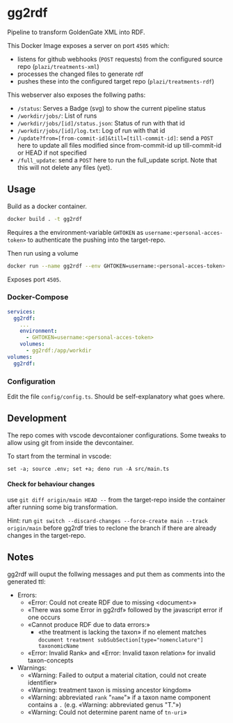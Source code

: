 # gg2rdf

Pipeline to transform GoldenGate XML into RDF.

This Docker Image exposes a server on port `4505` which:

- listens for github webhooks (`POST` requests) from the configured source repo
  (`plazi/treatments-xml`)
- processes the changed files to generate rdf
- pushes these into the configured target repo (`plazi/treatments-rdf`)

This webserver also exposes the follwing paths:

- `/status`: Serves a Badge (svg) to show the current pipeline status
- `/workdir/jobs/`: List of runs
- `/workdir/jobs/[id]/status.json`: Status of run with that id
- `/workdir/jobs/[id]/log.txt`: Log of run with that id
- `/update?from=[from-commit-id]&till=[till-commit-id]`: send a `POST` here to
  update all files modified since from-commit-id up till-commit-id or HEAD if
  not specified
- `/full_update`: send a `POST` here to run the full_update script. Note that
  this will not delete any files (yet).

## Usage

Build as a docker container.

```sh
docker build . -t gg2rdf
```

Requires a the environment-variable `GHTOKEN` as
`username:<personal-acces-token>` to authenticate the pushing into the
target-repo.

Then run using a volume

```sh
docker run --name gg2rdf --env GHTOKEN=username:<personal-acces-token> -p 4505:4505 -v gg2rdf:/app/workdir gg2rdf
```

Exposes port `4505`.

### Docker-Compose

```yml
services:
  gg2rdf:
    ...
    environment:
      - GHTOKEN=username:<personal-acces-token>
    volumes:
      - gg2rdf:/app/workdir
volumes:
  gg2rdf:
```

### Configuration

Edit the file `config/config.ts`. Should be self-explanatory what goes where.

## Development

The repo comes with vscode devcontaioner configurations. Some tweaks to allow
using git from inside the devcontainer.

To start from the terminal in vscode:

    set -a; source .env; set +a; deno run -A src/main.ts

#### Check for behaviour changes
use `git diff origin/main HEAD --` from the target-repo inside the container after running some big transformation.

Hint: run `git switch --discard-changes --force-create main --track origin/main` before gg2rdf tries to reclone the branch if there are already changes in the target-repo.

## Notes

gg2rdf will ouput the follwing messages and put them as comments into the
generated ttl:

- Errors:
  - «Error: Could not create RDF due to missing &lt;document>»
  - «There was some Error in gg2rdf» followed by the javascript error if one
    occurs
  - «Cannot produce RDF due to data errors:»
    - «the treatment is lacking the taxon» if no element matches
      `document treatment subSubSection[type="nomenclature"] taxonomicName`
  - «Error: Invalid Rank» and «Error: Invalid taxon relation» for invalid taxon-concepts
- Warnings:
  - «Warning: Failed to output a material citation, could not create identifier»
  - «Warning: treatment taxon is missing ancestor kingdom»
  - «Warning: abbreviated `rank` "`name`"» if a taxon name component contains
    a `.` (e.g. «Warning: abbreviated genus "T."»)
  - «Warning: Could not determine parent name of `tn-uri`»

